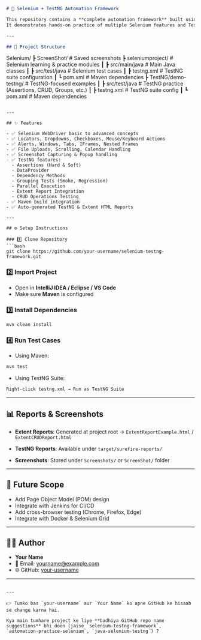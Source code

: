 

```markdown
# 🚀 Selenium + TestNG Automation Framework  

This repository contains a **complete automation framework** built using **Selenium WebDriver, Java, TestNG, and Maven**.  
It demonstrates hands-on practice of multiple Selenium features and TestNG functionalities with structured modules, test reports, and screenshots.  

---

## 📂 Project Structure  

```

Selenium/
┣ ScreenShot/                 # Saved screenshots
┣ seleniumproject/            # Selenium learning & practice modules
┃ ┣ src/main/java             # Main Java classes
┃ ┣ src/test/java             # Selenium test cases
┃ ┣ testng.xml                # TestNG suite configuration
┃ ┗ pom.xml                   # Maven dependencies
┣ TestNG/demo-testng/         # TestNG-focused examples
┃ ┣ src/test/java             # TestNG practice (Assertions, CRUD, Groups, etc.)
┃ ┣ testng.xml                # TestNG suite config
┃ ┗ pom.xml                   # Maven dependencies

````

---

## ✨ Features  

- ✅ Selenium WebDriver basic to advanced concepts  
- ✅ Locators, Dropdowns, Checkboxes, Mouse/Keyboard Actions  
- ✅ Alerts, Windows, Tabs, IFrames, Nested Frames  
- ✅ File Uploads, Scrolling, Calendar Handling  
- ✅ Screenshot Capturing & Popup handling  
- ✅ TestNG features:
  - Assertions (Hard & Soft)  
  - DataProvider  
  - Dependency Methods  
  - Grouping Tests (Smoke, Regression)  
  - Parallel Execution  
  - Extent Report Integration  
  - CRUD Operations Testing  
- ✅ Maven build integration  
- ✅ Auto-generated TestNG & Extent HTML Reports  

---

## ⚙️ Setup Instructions  

### 1️⃣ Clone Repository
```bash
git clone https://github.com/your-username/selenium-testng-framework.git
````

### 2️⃣ Import Project

* Open in **IntelliJ IDEA / Eclipse / VS Code**
* Make sure **Maven** is configured

### 3️⃣ Install Dependencies

```bash
mvn clean install
```

### 4️⃣ Run Test Cases

* Using Maven:

```bash
mvn test
```

* Using TestNG Suite:

```bash
Right-click testng.xml → Run as TestNG Suite
```

---

## 📊 Reports & Screenshots

* **Extent Reports**:
  Generated at project root → `ExtentReportExample.html` / `ExtentCRUDReport.html`

* **TestNG Reports**:
  Available under `target/surefire-reports/`

* **Screenshots**:
  Stored under `Screenshots/` or `ScreenShot/` folder

---

## 🔮 Future Scope

* Add Page Object Model (POM) design
* Integrate with Jenkins for CI/CD
* Add cross-browser testing (Chrome, Firefox, Edge)
* Integrate with Docker & Selenium Grid

---

## 👨‍💻 Author

* **Your Name**
* 📧 Email: [yourname@example.com](mailto:yourname@example.com)
* 🌐 GitHub: [your-username](https://github.com/your-username)

---

```

---

👉 Tumko bas `your-username` aur `Your Name` ko apne GitHub ke hisaab se change karna hai.  

Kya main tumhare project ke liye **badhiya GitHub repo name suggestions** bhi doon (jaise `selenium-testng-framework`, `automation-practice-selenium`, `java-selenium-testng`) ?
```
